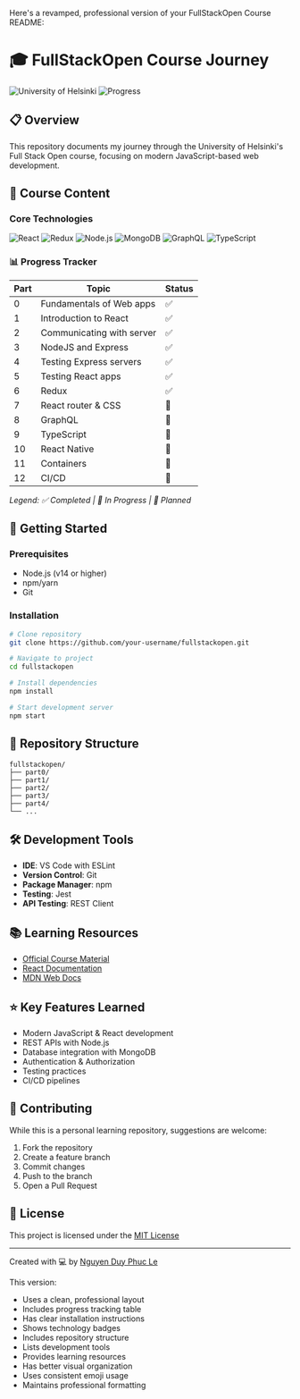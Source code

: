Here's a revamped, professional version of your FullStackOpen Course README:

# 🎓 FullStackOpen Course Journey

![University of Helsinki](https://img.shields.io/badge/University%20of%20Helsinki-Full%20Stack%20Open-blue)
![Progress](https://img.shields.io/badge/Progress-5%2F13%20Parts-green)

## 📋 Overview

This repository documents my journey through the University of Helsinki's Full Stack Open course, focusing on modern JavaScript-based web development.

## 🎯 Course Content

### Core Technologies

![React](https://img.shields.io/badge/-React-61DAFB?logo=react&logoColor=black)
![Redux](https://img.shields.io/badge/-Redux-764ABC?logo=redux&logoColor=white)
![Node.js](https://img.shields.io/badge/-Node.js-339933?logo=node.js&logoColor=white)
![MongoDB](https://img.shields.io/badge/-MongoDB-47A248?logo=mongodb&logoColor=white)
![GraphQL](https://img.shields.io/badge/-GraphQL-E10098?logo=graphql&logoColor=white)
![TypeScript](https://img.shields.io/badge/-TypeScript-3178C6?logo=typescript&logoColor=white)

### 📊 Progress Tracker

| Part | Topic                     | Status |
| ---- | ------------------------- | ------ |
| 0    | Fundamentals of Web apps  | ✅     |
| 1    | Introduction to React     | ✅     |
| 2    | Communicating with server | ✅     |
| 3    | NodeJS and Express        | ✅     |
| 4    | Testing Express servers   | ✅     |
| 5    | Testing React apps        | ✅     |
| 6    | Redux                     | ✅     |
| 7    | React router & CSS        | 📝     |
| 8    | GraphQL                   | 📝     |
| 9    | TypeScript                | 📝     |
| 10   | React Native              | 📝     |
| 11   | Containers                | 📝     |
| 12   | CI/CD                     | 📝     |

_Legend: ✅ Completed | 🔄 In Progress | 📝 Planned_

## 🚀 Getting Started

### Prerequisites

- Node.js (v14 or higher)
- npm/yarn
- Git

### Installation

```bash
# Clone repository
git clone https://github.com/your-username/fullstackopen.git

# Navigate to project
cd fullstackopen

# Install dependencies
npm install

# Start development server
npm start
```

## 📁 Repository Structure

```
fullstackopen/
├── part0/
├── part1/
├── part2/
├── part3/
├── part4/
└── ...
```

## 🛠️ Development Tools

- **IDE**: VS Code with ESLint
- **Version Control**: Git
- **Package Manager**: npm
- **Testing**: Jest
- **API Testing**: REST Client

## 📚 Learning Resources

- [Official Course Material](https://fullstackopen.com/)
- [React Documentation](https://reactjs.org/)
- [MDN Web Docs](https://developer.mozilla.org/)

## ⭐ Key Features Learned

- Modern JavaScript & React development
- REST APIs with Node.js
- Database integration with MongoDB
- Authentication & Authorization
- Testing practices
- CI/CD pipelines

## 🤝 Contributing

While this is a personal learning repository, suggestions are welcome:

1. Fork the repository
2. Create a feature branch
3. Commit changes
4. Push to the branch
5. Open a Pull Request

## 📄 License

This project is licensed under the [MIT License](LICENSE)

---

Created with 💻 by [Nguyen Duy Phuc Le](https://github.com/lenguyenduyphuc)

This version:

- Uses a clean, professional layout
- Includes progress tracking table
- Has clear installation instructions
- Shows technology badges
- Includes repository structure
- Lists development tools
- Provides learning resources
- Has better visual organization
- Uses consistent emoji usage
- Maintains professional formatting
